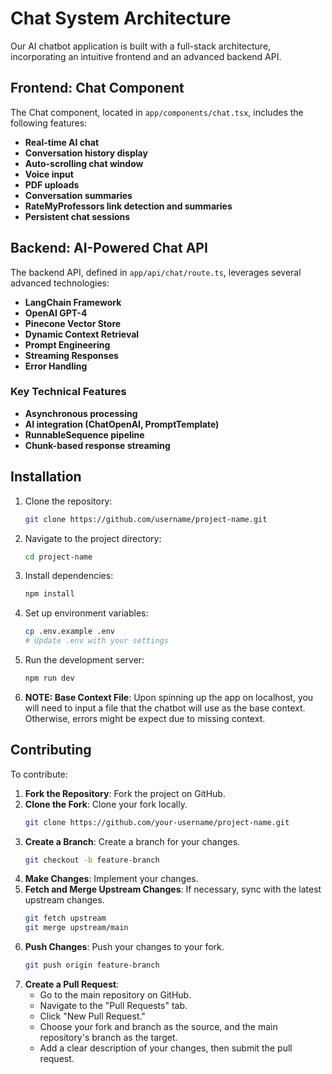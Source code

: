 # Chat System Architecture

Our AI chatbot application is built with a full-stack architecture, incorporating an intuitive frontend and an advanced backend API.

## Frontend: Chat Component

The Chat component, located in `app/components/chat.tsx`, includes the following features:

- **Real-time AI chat**
- **Conversation history display**
- **Auto-scrolling chat window**
- **Voice input**
- **PDF uploads**
- **Conversation summaries**
- **RateMyProfessors link detection and summaries**
- **Persistent chat sessions**

## Backend: AI-Powered Chat API

The backend API, defined in `app/api/chat/route.ts`, leverages several advanced technologies:

- **LangChain Framework**
- **OpenAI GPT-4**
- **Pinecone Vector Store**
- **Dynamic Context Retrieval**
- **Prompt Engineering**
- **Streaming Responses**
- **Error Handling**

### Key Technical Features

- **Asynchronous processing**
- **AI integration (ChatOpenAI, PromptTemplate)**
- **RunnableSequence pipeline**
- **Chunk-based response streaming**

## Installation

1. Clone the repository:
   ```bash
   git clone https://github.com/username/project-name.git
   ```
2. Navigate to the project directory:
   ```bash
   cd project-name
   ```
3. Install dependencies:
   ```bash
   npm install
   ```
4. Set up environment variables:
   ```bash
   cp .env.example .env
   # Update .env with your settings
   ```
5. Run the development server:
   ```bash
   npm run dev
   ```
6. **NOTE: Base Context File**: Upon spinning up the app on localhost, you will need to input a file that the chatbot will use as the base context. Otherwise, errors might be expect due to missing context.

## Contributing

To contribute:

1. **Fork the Repository**: Fork the project on GitHub.
2. **Clone the Fork**: Clone your fork locally.
   ```bash
   git clone https://github.com/your-username/project-name.git
   ```
3. **Create a Branch**: Create a branch for your changes.
   ```bash
   git checkout -b feature-branch
   ```
4. **Make Changes**: Implement your changes.
5. **Fetch and Merge Upstream Changes**: If necessary, sync with the latest upstream changes.
   ```bash
   git fetch upstream
   git merge upstream/main
   ```
6. **Push Changes**: Push your changes to your fork.
   ```bash
   git push origin feature-branch
   ```
7. **Create a Pull Request**:
   - Go to the main repository on GitHub.
   - Navigate to the "Pull Requests" tab.
   - Click "New Pull Request."
   - Choose your fork and branch as the source, and the main repository's branch as the target.
   - Add a clear description of your changes, then submit the pull request.
